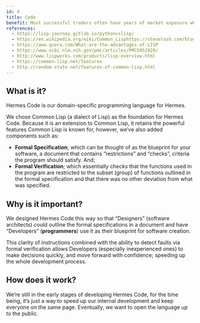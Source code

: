 ```yaml
---
id: 4
title: Code
benefit: Most successful traders often have years of market exposure which helps them acquire a market intuition that cannot be transferred to students. This is why most strategies fail to deliver on the promises of their creators. Agents use Fuzzy Logic to simulate this intuition.
references:
  - https://lisp-journey.gitlab.io/pythonvslisp/
  - https://en.wikipedia.org/wiki/Common_Lisphttps://stevelosh.com/blog/2018/08/a-road-to-common-lisp/
  - https://www.quora.com/What-are-the-advantages-of-LISP
  - https://www.ncbi.nlm.nih.gov/pmc/articles/PMC5952920/
  - http://www.lispworks.com/products/lisp-overview.html
  - https://common-lisp.net/features
  - http://random-state.net/features-of-common-lisp.html
---
```


## What is it?

Hermes Code is our domain-specific programming language for Hermes.

We chose Common Lisp (a dialect of Lisp) as the foundation for Hermes Code. Because it is an extension to Common Lisp, it retains the powerful features Common Lisp is known for, however, we’ve also added components such as:
- **Formal Specification**; which can be thought of as the blueprint for your software, a document that contains “restrictions” and “checks”, criteria the program should satisfy. And;
- **Formal Verification**; which essentially checks that the functions used in the program are restricted to the subset (group) of functions outlined in the formal specification and that there was no other deviation from what was specified.‍

## Why is it important?

We designed Hermes Code this way so that “Designers” (software architects) could outline the formal specifications in a document and have “Developers” (**programmers**) use it as their blueprint for software creation.

This clarity of instructions combined with the ability to detect faults via formal verification allows Developers (especially inexperienced ones) to make decisions quickly, and move forward with confidence; speeding up the whole development process.

## ‍How does it work?

We’re still in the early stages of developing Hermes Code, for the time being, it’s just a way to speed up our internal development and keep everyone on the same page. Eventually, we want to open the language up to the public.

